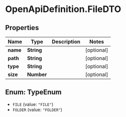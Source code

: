 # OpenApiDefinition.FileDTO

## Properties
Name | Type | Description | Notes
------------ | ------------- | ------------- | -------------
**name** | **String** |  | [optional] 
**path** | **String** |  | [optional] 
**type** | **String** |  | [optional] 
**size** | **Number** |  | [optional] 

<a name="TypeEnum"></a>
## Enum: TypeEnum

* `FILE` (value: `"FILE"`)
* `FOLDER` (value: `"FOLDER"`)

